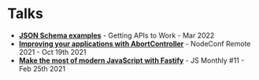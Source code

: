 # Talks

- **[JSON Schema examples](./gatw-json-schema)** - Getting APIs to Work - Mar 2022
- **[Improving your applications with AbortController](improving-your-applications-with-abortcontroller)** - NodeConf Remote 2021 - Oct 19th 2021
- **[Make the most of modern JavaScript with Fastify](./make-the-most-of-modern-javascript-with-fastify)** - JS Monthly #11 - Feb 25th 2021
